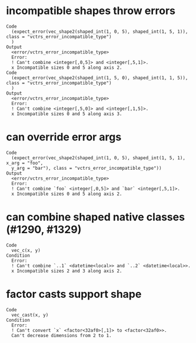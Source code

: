 # incompatible shapes throw errors

    Code
      (expect_error(vec_shape2(shaped_int(1, 0, 5), shaped_int(1, 5, 1)), class = "vctrs_error_incompatible_type")
      )
    Output
      <error/vctrs_error_incompatible_type>
      Error:
      ! Can't combine <integer[,0,5]> and <integer[,5,1]>.
      x Incompatible sizes 0 and 5 along axis 2.
    Code
      (expect_error(vec_shape2(shaped_int(1, 5, 0), shaped_int(1, 1, 5)), class = "vctrs_error_incompatible_type")
      )
    Output
      <error/vctrs_error_incompatible_type>
      Error:
      ! Can't combine <integer[,5,0]> and <integer[,1,5]>.
      x Incompatible sizes 0 and 5 along axis 3.

# can override error args

    Code
      (expect_error(vec_shape2(shaped_int(1, 0, 5), shaped_int(1, 5, 1), x_arg = "foo",
      y_arg = "bar"), class = "vctrs_error_incompatible_type"))
    Output
      <error/vctrs_error_incompatible_type>
      Error:
      ! Can't combine `foo` <integer[,0,5]> and `bar` <integer[,5,1]>.
      x Incompatible sizes 0 and 5 along axis 2.

# can combine shaped native classes (#1290, #1329)

    Code
      vec_c(x, y)
    Condition
      Error:
      ! Can't combine `..1` <datetime<local>> and `..2` <datetime<local>>.
      x Incompatible sizes 2 and 3 along axis 2.

# factor casts support shape

    Code
      vec_cast(x, y)
    Condition
      Error:
      ! Can't convert `x` <factor<32af0>[,1]> to <factor<32af0>>.
      Can't decrease dimensions from 2 to 1.

